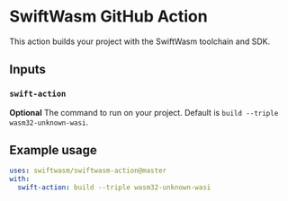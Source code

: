 # SwiftWasm GitHub Action

This action builds your project with the SwiftWasm toolchain and SDK.

## Inputs

### `swift-action`

**Optional** The command to run on your project. Default is `build --triple wasm32-unknown-wasi`.

## Example usage

```yml
uses: swiftwasm/swiftwasm-action@master
with:
  swift-action: build --triple wasm32-unknown-wasi
```
